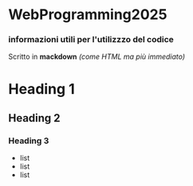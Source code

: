 # WebProgramming2025

### informazioni utili per l'utilizzzo del codice

Scritto in **mackdown** *(come HTML ma più immediato)*


# Heading 1
## Heading 2
### Heading 3

- list
- list
- list

